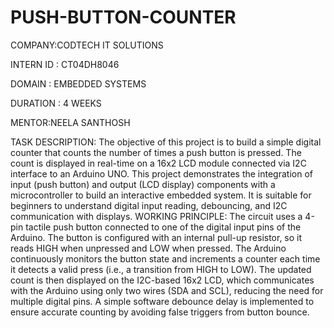 # PUSH-BUTTON-COUNTER

COMPANY:CODTECH IT SOLUTIONS

INTERN ID : CT04DH8046

DOMAIN : EMBEDDED SYSTEMS

DURATION : 4 WEEKS

MENTOR:NEELA SANTHOSH

TASK DESCRIPTION:
The objective of this project is to build a simple digital counter that counts the number of times a push button is pressed. The count is displayed in real-time on a 16x2 LCD module connected via I2C interface to an Arduino UNO. This project demonstrates the integration of input (push button) and output (LCD display) components with a microcontroller to build an interactive embedded system. It is suitable for beginners to understand digital input reading, debouncing, and I2C communication with displays.
WORKING PRINCIPLE:
The circuit uses a 4-pin tactile push button connected to one of the digital input pins of the Arduino. The button is configured with an internal pull-up resistor, so it reads HIGH when unpressed and LOW when pressed. The Arduino continuously monitors the button state and increments a counter each time it detects a valid press (i.e., a transition from HIGH to LOW). The updated count is then displayed on the I2C-based 16x2 LCD, which communicates with the Arduino using only two wires (SDA and SCL), reducing the need for multiple digital pins. A simple software debounce delay is implemented to ensure accurate counting by avoiding false triggers from button bounce.
